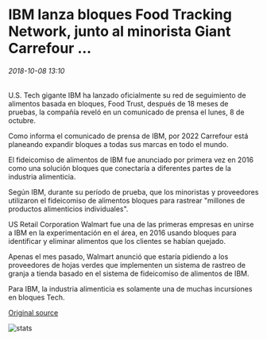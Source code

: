 # IBM lanza bloques Food Tracking Network, junto al minorista Giant Carrefour ...

###### 2018-10-08 13:10

U.S. Tech gigante IBM ha lanzado oficialmente su red de seguimiento de alimentos basada en bloques, Food Trust, después de 18 meses de pruebas, la compañía reveló en un comunicado de prensa el lunes, 8 de octubre.

Como informa el comunicado de prensa de IBM, por 2022 Carrefour está planeando expandir bloques a todas sus marcas en todo el mundo.

El fideicomiso de alimentos de IBM fue anunciado por primera vez en 2016 como una solución bloques que conectaría a diferentes partes de la industria alimenticia.

Según IBM, durante su período de prueba, que los minoristas y proveedores utilizaron el fideicomiso de alimentos bloques para rastrear "millones de productos alimenticios individuales".

US Retail Corporation Walmart fue una de las primeras empresas en unirse a IBM en la experimentación en el área, en 2016 usando bloques para identificar y eliminar alimentos que los clientes se habían quejado.

Apenas el mes pasado, Walmart anunció que estaría pidiendo a los proveedores de hojas verdes que implementen un sistema de rastreo de granja a tienda basado en el sistema de fideicomiso de alimentos de IBM.

Para IBM, la industria alimenticia es solamente una de muchas incursiones en bloques Tech.

[Original source](https://cointelegraph.com/news/ibm-launches-blockchain-food-tracking-network-joined-by-retail-giant-carrefour)

![stats](https://c.statcounter.com/11760860/0/a89fa40b/1/ "stats")